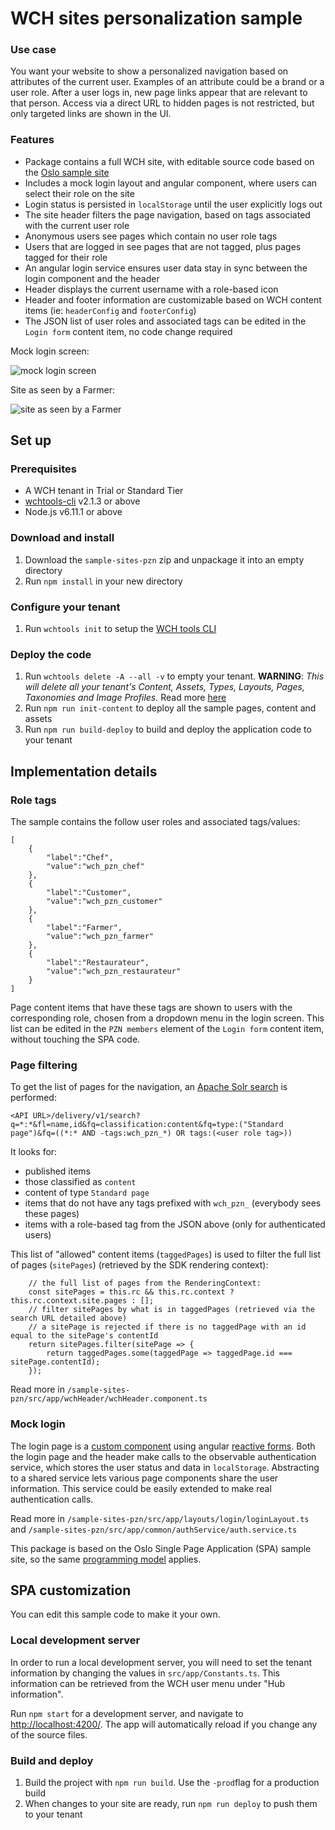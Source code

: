 # WCH sites personalization sample

### Use case

You want your website to show a personalized navigation based on attributes of the current user. Examples of an attribute could be a brand or a user role. After a user logs in, new page links appear that are relevant to that person. Access via a direct URL to hidden pages is not restricted, but only targeted links are shown in the UI.

### Features

* Package contains a full WCH site, with editable source code based on the [Oslo sample site](https://github.com/ibm-wch/wch-site-application)
* Includes a mock login layout and angular component, where users can select their role on the site
* Login status is persisted in `localStorage` until the user explicitly logs out
* The site header filters the page navigation, based on tags associated with the current user role
* Anonymous users see pages which contain no user role tags
* Users that are logged in see pages that are not tagged, plus pages tagged for their role
* An angular login service ensures user data stay in sync between the login component and the header
* Header displays the current username with a role-based icon
* Header and footer information are customizable based on WCH content items (ie: `headerConfig` and `footerConfig`)
* The JSON list of user roles and associated tags can be edited in the `Login form` content item, no code change required

Mock login screen:

![mock login screen](doc/screenshot-login.png?raw=true "mock login screen")

Site as seen by a Farmer:

![site as seen by a Farmer](doc/screenshot-farmer.png?raw=true "site as seen by a Farmer")

## Set up

### Prerequisites

* A WCH tenant in Trial or Standard Tier
* [wchtools-cli](https://github.com/ibm-wch/wchtools-cli) v2.1.3 or above
* Node.js v6.11.1 or above

### Download and install

1. Download the `sample-sites-pzn` zip and unpackage it into an empty directory
2. Run `npm install` in your new directory

### Configure your tenant

1. Run `wchtools init` to setup the [WCH tools CLI](https://github.com/ibm-wch/wchtools-cli#getting-started)

### Deploy the code

1. Run `wchtools delete -A --all -v` to empty your tenant. **WARNING**: _This will delete all your tenant's Content, Assets, Types, Layouts, Pages, Taxonomies and Image Profiles._ Read more [here](https://github.com/ibm-wch/wchtools-cli#deleting-all-instances-of-a-specified-artifact-type-or-all-instances-of-all-artifact-types)
2. Run `npm run init-content` to deploy all the sample pages, content and assets
3. Run `npm run build-deploy` to build and deploy the application code to your tenant

## Implementation details

### Role tags

The sample contains the follow user roles and associated tags/values:
```
[
	{
		"label":"Chef",
		"value":"wch_pzn_chef"
	},
	{
		"label":"Customer",
		"value":"wch_pzn_customer"
	},
	{
		"label":"Farmer",
		"value":"wch_pzn_farmer"
	},
	{
		"label":"Restaurateur",
		"value":"wch_pzn_restaurateur"
	}
]
```
Page content items that have these tags are shown to users with the corresponding role, chosen from a dropdown menu in the login screen. This list can be edited in the `PZN members` element of the `Login form` content item, without touching the SPA code.

### Page filtering

To get the list of pages for the navigation, an [Apache Solr search](https://developer.ibm.com/customer-engagement/docs/wch/searching-content/searching-published-items/) is performed:
```
<API URL>/delivery/v1/search?q=*:*&fl=name,id&fq=classification:content&fq=type:("Standard page")&fq=((*:* AND -tags:wch_pzn_*) OR tags:(<user role tag>))
```
It looks for:
* published items
* those classified as `content`
* content of type `Standard page`
* items that do not have any tags prefixed with `wch_pzn_` (everybody sees these pages)
* items with a role-based tag from the JSON above (only for authenticated users)

This list of "allowed" content items (`taggedPages`) is used to filter the full list of pages (`sitePages`) (retrieved by the SDK rendering context):
```
	// the full list of pages from the RenderingContext:
	const sitePages = this.rc && this.rc.context ? this.rc.context.site.pages : [];
	// filter sitePages by what is in taggedPages (retrieved via the search URL detailed above)
	// a sitePage is rejected if there is no taggedPage with an id equal to the sitePage's contentId
	return sitePages.filter(sitePage => {
		return taggedPages.some(taggedPage => taggedPage.id === sitePage.contentId);
	});
```
Read more in `/sample-sites-pzn/src/app/wchHeader/wchHeader.component.ts`

### Mock login

The login page is a [custom component](https://developer.ibm.com/customer-engagement/docs/wch/developing-your-own-website/customizing-sample-site/adding-custom-components/) using angular [reactive forms](https://angular.io/guide/reactive-forms). Both the login page and the header make calls to the observable authentication service, which stores the user status and data in `localStorage`. Abstracting to a shared service lets various page components share the user information. This service could be easily extended to make real authentication calls.

Read more in `/sample-sites-pzn/src/app/layouts/login/loginLayout.ts` and `/sample-sites-pzn/src/app/common/authService/auth.service.ts`

This package is based on the Oslo Single Page Application (SPA) sample site, so the same [programming model](https://github.com/ibm-wch/wch-site-application#documentation) applies.

## SPA customization

You can edit this sample code to make it your own.

### Local development server

In order to run a local development server, you will need to set the tenant information by changing the values in `src/app/Constants.ts`. This information can be retrieved from the WCH user menu under "Hub information".

Run `npm start` for a development server, and navigate to [http://localhost:4200/](http://localhost:4200/). The app will automatically reload if you change any of the source files. 

### Build and deploy

1. Build the project with `npm run build`. Use the `-prod`flag for a production build
2. When changes to your site are ready, run `npm run deploy` to push them to your tenant
